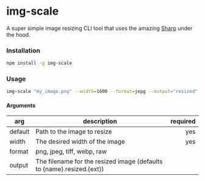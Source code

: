 # img-scale

A super simple image resizing CLI tool that uses the amazing [Sharp](https://github.com/lovell/sharp) under the hood.

### Installation

```bash
npm install -g img-scale
```

### Usage

```bash
img-scale "my_image.png" --width=1600 --format=jepg --output="resized"
```

#### Arguments

| arg     | description                                                           | required |
| ------- | --------------------------------------------------------------------- | -------: |
| default | Path to the image to resize                                           |      yes |
| width   | The desired width of the image                                        |      yes |
| format  | png, jpeg, tiff, webp, raw                                            |          |
| output  | The filename for the resized image (defaults to {name}.resized.{ext}) |          |
